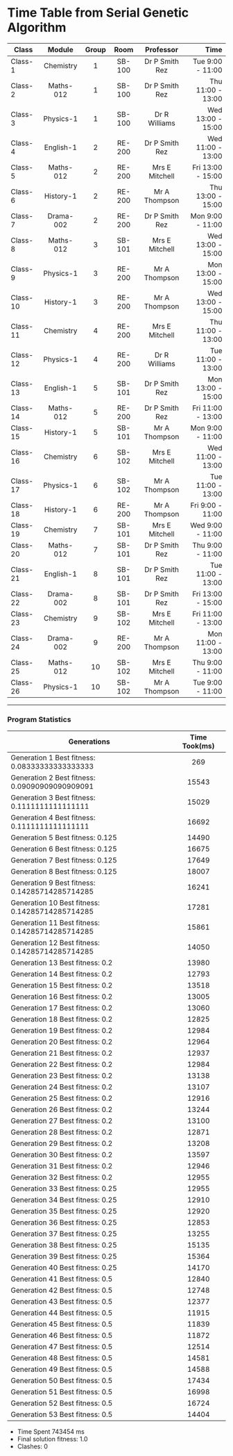 # Time Table from Serial Genetic Algorithm 
| Class | Module| Group  |  Room  | Professor | Time |
| ------------- | :-------------: | :-------------:  |  :-------------:  | :-------------: | -------------: |
|Class-1|Chemistry|1|SB-100|Dr P Smith Rez|Tue 9:00 -  11:00|
|Class-2|Maths-012|1|SB-100|Dr P Smith Rez|Thu 11:00 - 13:00|
|Class-3|Physics-1|1|SB-100|Dr R Williams|Wed 13:00 - 15:00|
|Class-4|English-1|2|RE-200|Dr P Smith Rez|Wed 11:00 - 13:00|
|Class-5|Maths-012|2|RE-200|Mrs E Mitchell|Fri 13:00 - 15:00|
|Class-6|History-1|2|RE-200|Mr A Thompson|Thu 13:00 - 15:00|
|Class-7|Drama-002|2|RE-200|Dr P Smith Rez|Mon 9:00 -  11:00|
|Class-8|Maths-012|3|SB-101|Mrs E Mitchell|Wed 13:00 - 15:00|
|Class-9|Physics-1|3|RE-200|Mr A Thompson|Mon 13:00 - 15:00|
|Class-10|History-1|3|RE-200|Mr A Thompson|Wed 13:00 - 15:00|
|Class-11|Chemistry|4|RE-200|Mrs E Mitchell|Thu 11:00 - 13:00|
|Class-12|Physics-1|4|RE-200|Dr R Williams|Tue 11:00 - 13:00|
|Class-13|English-1|5|SB-101|Dr P Smith Rez|Mon 13:00 - 15:00|
|Class-14|Maths-012|5|RE-200|Dr P Smith Rez|Fri 11:00 - 13:00|
|Class-15|History-1|5|SB-101|Mr A Thompson|Mon 9:00 -  11:00|
|Class-16|Chemistry|6|SB-102|Mrs E Mitchell|Wed 11:00 - 13:00|
|Class-17|Physics-1|6|SB-102|Mr A Thompson|Tue 11:00 - 13:00|
|Class-18|History-1|6|RE-200|Mr A Thompson|Fri 9:00 -  11:00|
|Class-19|Chemistry|7|SB-101|Mrs E Mitchell|Wed 9:00 -  11:00|
|Class-20|Maths-012|7|SB-101|Dr P Smith Rez|Thu 9:00 -  11:00|
|Class-21|English-1|8|SB-101|Dr P Smith Rez|Tue 11:00 - 13:00|
|Class-22|Drama-002|8|SB-101|Dr P Smith Rez|Fri 13:00 - 15:00|
|Class-23|Chemistry|9|SB-102|Mrs E Mitchell|Fri 11:00 - 13:00|
|Class-24|Drama-002|9|RE-200|Mr A Thompson|Mon 11:00 - 13:00|
|Class-25|Maths-012|10|SB-102|Mrs E Mitchell|Thu 9:00 -  11:00|
|Class-26|Physics-1|10|SB-102|Mr A Thompson|Tue 9:00 -  11:00|
--- 
   ### Program Statistics 
|Generations | Time Took(ms) |
| ------------- | :-----------: |
| Generation 1 Best fitness: 0.08333333333333333|269|
| Generation 2 Best fitness: 0.09090909090909091|15543|
| Generation 3 Best fitness: 0.1111111111111111|15029|
| Generation 4 Best fitness: 0.1111111111111111|16692|
| Generation 5 Best fitness: 0.125|14490|
| Generation 6 Best fitness: 0.125|16675|
| Generation 7 Best fitness: 0.125|17649|
| Generation 8 Best fitness: 0.125|18007|
| Generation 9 Best fitness: 0.14285714285714285|16241|
| Generation 10 Best fitness: 0.14285714285714285|17281|
| Generation 11 Best fitness: 0.14285714285714285|15861|
| Generation 12 Best fitness: 0.14285714285714285|14050|
| Generation 13 Best fitness: 0.2|13980|
| Generation 14 Best fitness: 0.2|12793|
| Generation 15 Best fitness: 0.2|13518|
| Generation 16 Best fitness: 0.2|13005|
| Generation 17 Best fitness: 0.2|13060|
| Generation 18 Best fitness: 0.2|12825|
| Generation 19 Best fitness: 0.2|12984|
| Generation 20 Best fitness: 0.2|12964|
| Generation 21 Best fitness: 0.2|12937|
| Generation 22 Best fitness: 0.2|12984|
| Generation 23 Best fitness: 0.2|13138|
| Generation 24 Best fitness: 0.2|13107|
| Generation 25 Best fitness: 0.2|12916|
| Generation 26 Best fitness: 0.2|13244|
| Generation 27 Best fitness: 0.2|13100|
| Generation 28 Best fitness: 0.2|12871|
| Generation 29 Best fitness: 0.2|13208|
| Generation 30 Best fitness: 0.2|13597|
| Generation 31 Best fitness: 0.2|12946|
| Generation 32 Best fitness: 0.2|12955|
| Generation 33 Best fitness: 0.25|12955|
| Generation 34 Best fitness: 0.25|12910|
| Generation 35 Best fitness: 0.25|12920|
| Generation 36 Best fitness: 0.25|12853|
| Generation 37 Best fitness: 0.25|13255|
| Generation 38 Best fitness: 0.25|15135|
| Generation 39 Best fitness: 0.25|15364|
| Generation 40 Best fitness: 0.25|14170|
| Generation 41 Best fitness: 0.5|12840|
| Generation 42 Best fitness: 0.5|12748|
| Generation 43 Best fitness: 0.5|12377|
| Generation 44 Best fitness: 0.5|11915|
| Generation 45 Best fitness: 0.5|11839|
| Generation 46 Best fitness: 0.5|11872|
| Generation 47 Best fitness: 0.5|12514|
| Generation 48 Best fitness: 0.5|14581|
| Generation 49 Best fitness: 0.5|14588|
| Generation 50 Best fitness: 0.5|17434|
| Generation 51 Best fitness: 0.5|16998|
| Generation 52 Best fitness: 0.5|16724|
| Generation 53 Best fitness: 0.5|14404|

- Time Spent 743454 ms 
- Final solution fitness: 1.0
- Clashes: 0
